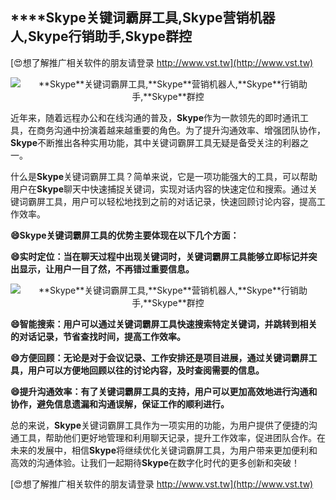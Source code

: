 ## ****Skype**关键词霸屏工具,**Skype**营销机器人,**Skype**行销助手,**Skype**群控**

[😍想了解推广相关软件的朋友请登录 http://www.vst.tw](http://www.vst.tw)

 <center><img src="https://vst.tw/MP4/tuiguang/png/7.png" alt="**Skype**关键词霸屏工具,**Skype**营销机器人,**Skype**行销助手,**Skype**群控"></center>

近年来，随着远程办公和在线沟通的普及，**Skype**作为一款领先的即时通讯工具，在商务沟通中扮演着越来越重要的角色。为了提升沟通效率、增强团队协作，**Skype**不断推出各种实用功能，其中关键词霸屏工具无疑是备受关注的利器之一。

什么是**Skype**关键词霸屏工具？简单来说，它是一项功能强大的工具，可以帮助用户在**Skype**聊天中快速捕捉关键词，实现对话内容的快速定位和搜索。通过关键词霸屏工具，用户可以轻松地找到之前的对话记录，快速回顾讨论内容，提高工作效率。

**😄**Skype**关键词霸屏工具的优势主要体现在以下几个方面：**

**😄实时定位：当在聊天过程中出现关键词时，关键词霸屏工具能够立即标记并突出显示，让用户一目了然，不再错过重要信息。**

 <center><img src="https://vst.tw/MP4/tuiguang/png/4.png" alt="**Skype**关键词霸屏工具,**Skype**营销机器人,**Skype**行销助手,**Skype**群控"></center>

**😄智能搜索：用户可以通过关键词霸屏工具快速搜索特定关键词，并跳转到相关的对话记录，节省查找时间，提高工作效率。**

**😄方便回顾：无论是对于会议记录、工作安排还是项目进展，通过关键词霸屏工具，用户可以方便地回顾以往的讨论内容，及时查阅需要的信息。**

**😄提升沟通效率：有了关键词霸屏工具的支持，用户可以更加高效地进行沟通和协作，避免信息遗漏和沟通误解，保证工作的顺利进行。**

总的来说，**Skype**关键词霸屏工具作为一项实用的功能，为用户提供了便捷的沟通工具，帮助他们更好地管理和利用聊天记录，提升工作效率，促进团队合作。在未来的发展中，相信**Skype**将继续优化关键词霸屏工具，为用户带来更加便利和高效的沟通体验。让我们一起期待**Skype**在数字化时代的更多创新和突破！

[😍想了解推广相关软件的朋友请登录 http://www.vst.tw](http://www.vst.tw)



